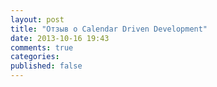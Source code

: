 ```yaml
---
layout: post
title: "Отзыв о Calendar Driven Development"
date: 2013-10-16 19:43
comments: true
categories: 
published: false
---
```

